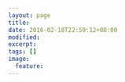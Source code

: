 ```yaml
---
layout: page
title: 
date: 2016-02-18T22:59:12+08:00
modified:
excerpt:
tags: []
image:
  feature:
---
```


